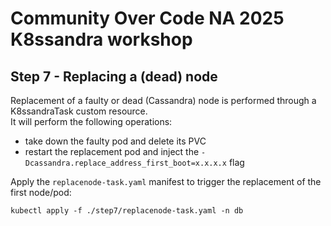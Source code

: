 # Community Over Code NA 2025 K8ssandra workshop
## Step 7 - Replacing a (dead) node

Replacement of a faulty or dead (Cassandra) node is performed through a K8ssandraTask custom resource.  
It will perform the following operations:
- take down the faulty pod and delete its PVC
- restart the replacement pod and inject the `-Dcassandra.replace_address_first_boot=x.x.x.x` flag

Apply the `replacenode-task.yaml` manifest to trigger the replacement of the first node/pod:

```
kubectl apply -f ./step7/replacenode-task.yaml -n db
```